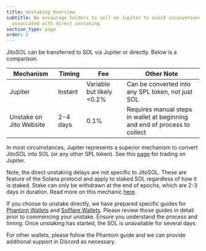 ```yaml
---
title: Unstaking Overview
subtitle: We encourage holders to sell on Jupiter to avoid inconvenience
  associated with direct unstaking
section_type: page
order: 2
---
```

JitoSOL can be transferred to SOL via Jupiter or directly. Below is a comparison.

<table>
  <thead>
    <tr>
      <th>Mechanism</th>
      <th>Timing</th>
      <th>Fee</th>
      <th>Other Note</th>
    </tr>
  </thead>
  <tbody>
    <tr>
      <td>Jupiter</td>
      <td>Instant</td>
      <td>Variable but likely &lt;0.2%</td>
      <td>Can be converted into any SPL token, not just SOL</td>
    </tr>
    <tr>
      <td>Unstake on Jito Website</td>
      <td>2-4 days</td>
      <td>0.1%</td>
      <td>Requires manual steps in wallet at beginning and end of process to collect</td>
    </tr>
  </tbody>
</table>

In most circumstances, Jupiter represents a superior mechanism to convert JitoSOL into SOL (or any other SPL token). See this [page](/buying-or-selling-jitosol) for trading on Jupiter.

Note, the direct unstaking delays are not specific to JitoSOL. These are feature of the Solana protocol and apply to staked SOL regardless of how it is staked. Stake can only be withdrawn at the end of epochs, which are 2-3 days in duration. Read more on this mechanic [here](https://docs.solana.com/cluster/stake-delegation-and-rewards#stake-warmup-cooldown-withdrawal).

If you choose to unstake directly, we have prepared specific guides for [Phantom Wallets](/unstaking-with-phantom) and [Solflare Wallets](/unstaking-with-solflare). Please review those guides in detail prior to commencing your unstake. Ensure you understand the process and timing. Once unstaking has started, the SOL is unavailable for several days.

For other wallets, please follow the Phantom guide and we can provide additional support in Discord as necessary.
